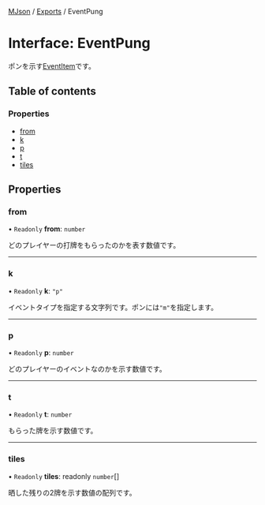 [MJson](../README.md) / [Exports](../modules.md) / EventPung

# Interface: EventPung

ポンを示す[EventItem](../modules.md#eventitem)です。

## Table of contents

### Properties

- [from](EventPung.md#from)
- [k](EventPung.md#k)
- [p](EventPung.md#p)
- [t](EventPung.md#t)
- [tiles](EventPung.md#tiles)

## Properties

### from

• `Readonly` **from**: `number`

どのプレイヤーの打牌をもらったのかを表す数値です。

___

### k

• `Readonly` **k**: ``"p"``

イベントタイプを指定する文字列です。ポンには`"m"`を指定します。

___

### p

• `Readonly` **p**: `number`

どのプレイヤーのイベントなのかを示す数値です。

___

### t

• `Readonly` **t**: `number`

もらった牌を示す数値です。

___

### tiles

• `Readonly` **tiles**: readonly `number`[]

晒した残りの2牌を示す数値の配列です。
